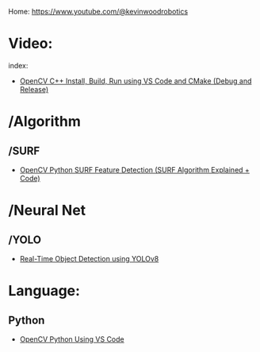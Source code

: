Home: https://www.youtube.com/@kevinwoodrobotics

# Video:
index:
- [OpenCV C++ Install, Build, Run using VS Code and CMake (Debug and Release)](https://youtu.be/CnXUTG9XYGI)

# /Algorithm
## /SURF
- [OpenCV Python SURF Feature Detection (SURF Algorithm Explained + Code)](https://youtu.be/PBTrwymDVCg?list=PLSK7NtBWwmpR8VfRwSLrflmmthToXzTe_)

# /Neural Net
## /YOLO
- [Real-Time Object Detection using YOLOv8](https://youtu.be/Sl12AP_Yy6o?list=PLSK7NtBWwmpQ5gDqITTma9VzVRlPJN_oO)

# Language:
## Python
- [OpenCV Python Using VS Code](https://youtu.be/5Vo4usE4-HA?list=PLSK7NtBWwmpQwSUi53XUK5o6-b9H3ABrO)
